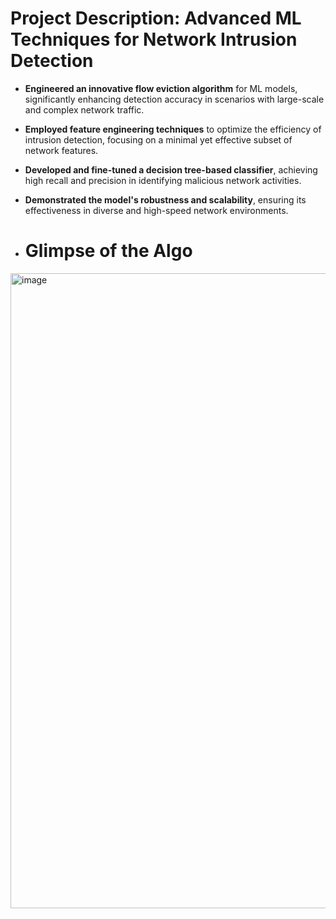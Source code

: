 # Project Description: Advanced ML Techniques for Network Intrusion Detection

- **Engineered an innovative flow eviction algorithm** for ML models, significantly enhancing detection accuracy in scenarios with large-scale and complex network traffic.
- **Employed feature engineering techniques** to optimize the efficiency of intrusion detection, focusing on a minimal yet effective subset of network features.
- **Developed and fine-tuned a decision tree-based classifier**, achieving high recall and precision in identifying malicious network activities.
- **Demonstrated the model's robustness and scalability**, ensuring its effectiveness in diverse and high-speed network environments.

- # Glimpse of the Algo
<img width="1016" alt="image" src="https://github.com/ANANDKRISHNAM/FlowEvictionAlgo/assets/40604290/b8a470ed-1803-40ff-8def-606fa7a30df0">

